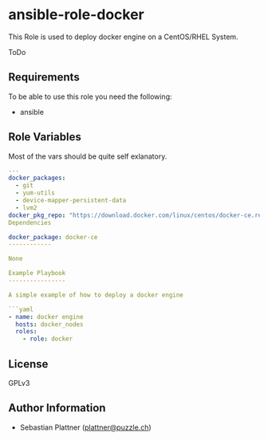 ansible-role-docker
=============================

This Role is used to deploy docker engine on a CentOS/RHEL System.

ToDo

Requirements
------------

To be able to use this role you need the following:
* ansible

Role Variables
--------------

Most of the vars should be quite self exlanatory.

```yaml
---
docker_packages:
  - git
  - yum-utils
  - device-mapper-persistent-data
  - lvm2
docker_pkg_repo: "https://download.docker.com/linux/centos/docker-ce.repo"
Dependencies

docker_package: docker-ce
------------

None

Example Playbook
----------------

A simple example of how to deploy a docker engine

```yaml
- name: docker engine
  hosts: docker_nodes
  roles:
    - role: docker
```

License
-------

GPLv3

Author Information
------------------

* Sebastian Plattner (plattner@puzzle.ch)
